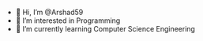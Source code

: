 - 👋 Hi, I’m @Arshad59
- 👀 I’m interested in Programming
- 🌱 I’m currently learning Computer Science Engineering


<!---
Arshad59/Arshad59 is a ✨ special ✨ repository because its `README.md` (this file) appears on your GitHub profile.
You can click the Preview link to take a look at your changes.
--->
